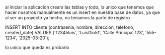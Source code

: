 al iniciar la aplicacion creara las tablas y todo, lo unico que tenemos que hacer nosotros manualmente es un insert en nuestra base de datos, ya que al ser un proyecto ya hecho, no teniamos la parte de registro

INSERT INTO cliente (contrasenia, nombre, direccion, telefono, created_date)
VALUES ('12345luis', 'LuisGio51', 'Calle Principal 123', '555-1234', '2025-03-20');

lo unico que queda es probarlo

